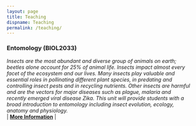 ```yaml
---
layout: page
title: Teaching
dispname: Teaching
permalink: /teaching/
---
```


### Entomology (BIOL2033)

_Insects are the most abundant and diverse group of animals on earth; beetles alone account for 25% of animal life. Insects impact almost every facet of the ecosystem and our lives. Many insects play valuable and essential roles in pollinating different plant species, in predating and controlling insect pests and in recycling nutrients. Other insects are harmful and are the vectors for major diseases such as plague, malaria and recently emerged viral disease Zika. This unit will provide students with a broad introduction to entomology including insect evolution, ecology, anatomy and physiology._  
| [**More Information**](https://sydney.edu.au/courses/units-of-study/2018/biol/biol2033.html) |


